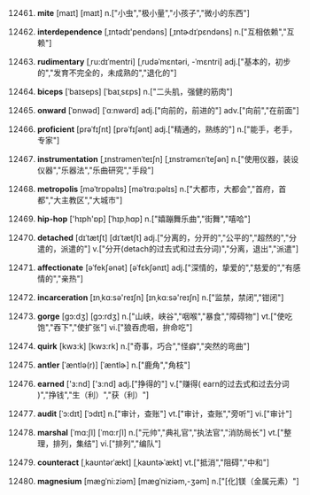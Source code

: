 12461. **mite**
[maɪt]  [maɪt]
n.["小虫","极小量","小孩子","微小的东西"]  

12462. **interdependence**
[ˌɪntədɪ'pendəns]  [ˌɪntɚdɪˈpɛndəns]
n.["互相依赖","互赖"]  

12463. **rudimentary**
[ˌru:dɪˈmentri]  [ˌrudəˈmɛntəri, -ˈmɛntri]
adj.["基本的，初步的","发育不完全的，未成熟的","退化的"]  

12464. **biceps**
[ˈbaɪseps]  [ˈbaɪˌsɛps]
n.["二头肌，强健的筋肉"]  

12465. **onward**
[ˈɒnwəd]  [ˈɑ:nwərd]
adj.["向前的，前进的"]  adv.["向前","在前面"]  

12466. **proficient**
[prəˈfɪʃnt]  [prəˈfɪʃənt]
adj.["精通的，熟练的"]  n.["能手，老手，专家"]  

12467. **instrumentation**
[ˌɪnstrəmenˈteɪʃn]  [ˌɪnstrəmɛnˈteʃən]
n.["使用仪器，装设仪器","乐器法","乐曲研究","手段"]  

12468. **metropolis**
[məˈtrɒpəlɪs]  [məˈtrɑ:pəlɪs]
n.["大都市，大都会","首府，首都","大主教区","大城市"]  

12469. **hip-hop**
['hɪph'ɒp]  [ˈhɪpˌhɑp]
n.["嬉蹦舞乐曲","街舞","嘻哈"]  

12470. **detached**
[dɪˈtætʃt]  [dɪˈtætʃt]
adj.["分离的，分开的","公平的","超然的","分遣的，派遣的"]  v.["分开(detach的过去式和过去分词)","分离，退出","派遣"]  

12471. **affectionate**
[əˈfekʃənət]  [əˈfɛkʃənɪt]
adj.["深情的，挚爱的","慈爱的","有感情的","亲热"]  

12472. **incarceration**
[ɪnˌkɑ:sə'reɪʃn]  [ɪnˌkɑ:sə'reɪʃn]
n.["监禁，禁闭","钳闭"]  

12473. **gorge**
[gɔ:dʒ]  [gɔ:rdʒ]
n.["山峡，峡谷","咽喉","暴食","障碍物"]  vt.["使吃饱","吞下","使扩张"]  vi.["狼吞虎咽，拚命吃"]  

12474. **quirk**
[kwɜ:k]  [kwɜ:rk]
n.["奇事，巧合","怪癖","突然的弯曲"]  

12475. **antler**
[ˈæntlə(r)]  [ˈæntlɚ]
n.["鹿角","角枝"]  

12476. **earned**
['ɜ:nd]  ['ɜ:nd]
adj.["挣得的"]  v.["赚得( earn的过去式和过去分词 )","挣钱","生（利）","获（利）"]  

12477. **audit**
[ˈɔ:dɪt]  [ˈɔdɪt]
n.["审计，查账"]  vt.["审计，查账","旁听"]  vi.["审计"]  

12478. **marshal**
[ˈmɑ:ʃl]  [ˈmɑ:rʃl]
n.["元帅","典礼官","执法官","消防局长"]  vt.["整理，排列，集结"]  vi.["排列","编队"]  

12479. **counteract**
[ˌkaʊntərˈækt]  [ˌkaʊntɚˈækt]
vt.["抵消","阻碍","中和"]  

12480. **magnesium**
[mægˈni:ziəm]  [mæɡˈniziəm,-ʒəm]
n.["[化]镁（金属元素）"]  

